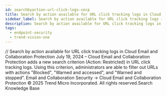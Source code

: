 ```yaml
---
id: searchbyaction-url-click-logs-cecp
title: Search by action available for URL click tracking logs in Cloud Email and Collaboration Protection
sidebar_label: Search by action available for URL click tracking logs in Cloud Email and Collaboration Protection
description: Search by action available for URL click tracking logs in Cloud Email and Collaboration Protection
tags:
  - endpoint-security
  - trend-vision-one
---
```


/*<![CDATA[*/ $('#title').html($('meta[name=map-description]').attr('content')); /*]]>*/ Search by action available for URL click tracking logs in Cloud Email and Collaboration Protection July 19, 2024 – Cloud Email and Collaboration Protection adds a new search criterion (Action: Restricted) in URL click tracking logs. Using this criterion, administrators are able to filter out URLs with actions "Blocked", "Warned and accessed", and "Warned and stopped”. Email and Collaboration Security → Cloud Email and Collaboration Protection © 2025 Trend Micro Incorporated. All rights reserved.Search Knowledge Base